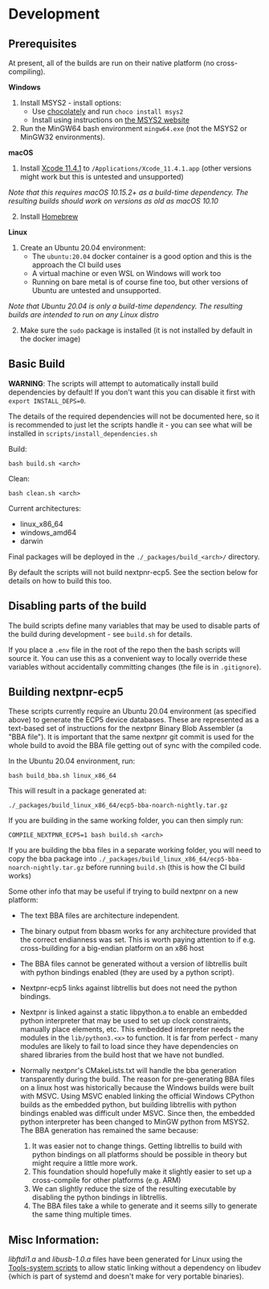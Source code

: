 # Development

## Prerequisites
At present, all of the builds are run on their native platform (no cross-compiling).

**Windows**

 1. Install MSYS2 - install options:
    * Use [chocolately](https://chocolatey.org/) and run `choco install msys2`
    * Install using instructions on [the MSYS2 website](https://www.msys2.org/)
 2. Run the MinGW64 bash environment `mingw64.exe` (not the MSYS2 or MinGW32 environments).

**macOS**

1. Install [Xcode 11.4.1](https://developer.apple.com/services-account/download?path=/Developer_Tools/Xcode_11.4.1/Xcode_11.4.1.xip) to `/Applications/Xcode_11.4.1.app` (other versions might work but this is untested and unsupported)

*Note that this requires macOS 10.15.2+ as a build-time dependency. The resulting builds should work on versions as old as macOS 10.10*

2. Install [Homebrew](https://brew.sh/)

**Linux**
 1. Create an Ubuntu 20.04 environment:
    * The `ubuntu:20.04` docker container is a good option and this is the approach the CI build uses
    * A virtual machine or even WSL on Windows will work too
    * Running on bare metal is of course fine too, but other versions of Ubuntu are untested and unsupported.

*Note that Ubuntu 20.04 is only a build-time dependency. The resulting builds are intended to run on any Linux distro*

 2. Make sure the `sudo` package is installed (it is not installed by default in the docker image)

## Basic Build

**WARNING**: The scripts will attempt to automatically install build dependencies by default! If you don't want this you can disable it first with `export INSTALL_DEPS=0`.

The details of the required dependencies will not be documented here, so it is recommended to just let the scripts handle it - you can see what will be installed in `scripts/install_dependencies.sh`

Build:

```
bash build.sh <arch>
```

Clean:

```
bash clean.sh <arch>
```

Current architectures:
* linux_x86_64
* windows_amd64
* darwin

Final packages will be deployed in the `./_packages/build_<arch>/` directory.

By default the scripts will not build nextpnr-ecp5. See the section below for details on how to build this too.

## Disabling parts of the build

The build scripts define many variables that may be used to disable parts of the build during development - see `build.sh` for details.

If you place a `.env` file in the root of the repo then the bash scripts will source it. You can use this as a convenient way to locally override these variables without accidentally committing changes (the file is in `.gitignore`).

## Building nextpnr-ecp5

These scripts currently require an Ubuntu 20.04 environment (as specified above) to generate the ECP5 device databases. These are represented as a text-based set of instructions for the nextpnr Binary Blob Assembler (a "BBA file"). It is important that the same nextpnr git commit is used for the whole build to avoid the BBA file getting out of sync with the compiled code.

In the Ubuntu 20.04 environment, run:

`bash build_bba.sh linux_x86_64`

This will result in a package generated at:

`./_packages/build_linux_x86_64/ecp5-bba-noarch-nightly.tar.gz`

If you are building in the same working folder, you can then simply run:

`COMPILE_NEXTPNR_ECP5=1 bash build.sh <arch>`

If you are building the bba files in a separate working folder, you will need to copy the bba package into `./_packages/build_linux_x86_64/ecp5-bba-noarch-nightly.tar.gz` before running `build.sh` (this is how the CI build works)

Some other info that may be useful if trying to build nextpnr on a new platform:

 * The text BBA files are architecture independent.
 * The binary output from bbasm works for any architecture provided that the correct endianness was set. This is worth paying attention to if e.g. cross-building for a big-endian platform on an x86 host
 * The BBA files cannot be generated without a version of libtrellis built with python bindings enabled (they are used by a python script).
 * Nextpnr-ecp5 links against libtrellis but does not need the python bindings.
 * Nextpnr is linked against a static libpython.a to enable an embedded python interpreter that may be used to set up clock constraints, manually place elements, etc. This embedded interpreter needs the modules in the `lib/python3.<x>` to function. It is far from perfect - many modules are likely to fail to load since they have dependencies on shared libraries from the build host that we have not bundled.
 * Normally nextpnr's CMakeLists.txt will handle the bba generation transparently during the build. The reason for pre-generating BBA files on a linux host was historically because the Windows builds were built with MSVC. Using MSVC enabled linking the official Windows CPython builds as the embedded python, but building libtrellis with python bindings enabled was difficult under MSVC. Since then, the embedded python interpreter has been changed to MinGW python from MSYS2. The BBA generation has remained the same because:

   1. It was easier not to change things. Getting libtrellis to build with python bindings on all platforms should be possible in theory but might require a little more work.
   2. This foundation should hopefully make it slightly easier to set up a cross-compile for other platforms (e.g. ARM)
   3. We can slightly reduce the size of the resulting executable by disabling the python bindings in libtrellis.
   4. The BBA files take a while to generate and it seems silly to generate the same thing multiple times.

## Misc Information:

*libftdi1.a* and *libusb-1.0.a* files have been generated for Linux using the [Tools-system scripts](https://github.com/FPGAwars/tools-system) to allow static linking without a dependency on libudev (which is part of systemd and doesn't make for very portable binaries).